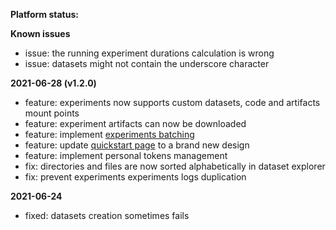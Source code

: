 **Platform status:**

**Known issues**

- issue: the running experiment durations calculation is wrong
- issue: datasets might not contain the underscore character

**2021-06-28 (v1.2.0)**

- feature: experiments now supports custom datasets, code and artifacts mount points
- feature: experiment artifacts can now be downloaded
- feature: implement [experiments batching](https://docs.csquare.run/docs/experiments/run-an-experiment/#experiments-batching)
- feature: update [quickstart page](https://csquare.run/quickstart) to a brand new design
- feature: implement personal tokens management
- fix: directories and files are now sorted alphabetically in dataset explorer
- fix: prevent experiments experiments logs duplication

**2021-06-24**

- fixed: datasets creation sometimes fails
